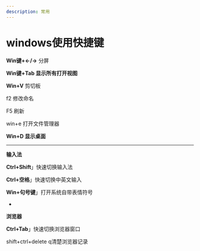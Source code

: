 ```yaml
---
description: 常用
---
```


# windows使用快捷键

**Win键+←/→** 分屏

**Win键+Tab 显示所有打开视图**

**Win+V** 剪切板

f2 修改命名

F5 刷新

win+e 打开文件管理器&#x20;

**Win+D 显示桌面**

****

**输入法**

**Ctrl+Shift**」快速切换输入法

**Ctrl+空格**」快速切换中英文输入&#x20;

**Win+句号键**」打开系统自带表情符号



*

**浏览器**

**Ctrl+Tab**」快速切换浏览器窗口

shift+ctrl+delete q清楚浏览器记录



